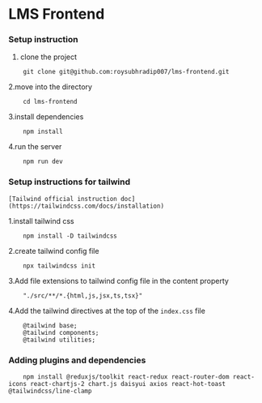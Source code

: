 # LMS Frontend

### Setup instruction

1. clone the project
```
    git clone git@github.com:roysubhradip007/lms-frontend.git
```

2.move into the directory
```
    cd lms-frontend
```

3.install dependencies
```
    npm install
```

4.run the server
```
    npm run dev
```

### Setup instructions for tailwind

    [Tailwind official instruction doc] (https://tailwindcss.com/docs/installation)

1.install tailwind css
```
    npm install -D tailwindcss
```

2.create tailwind config file
```
    npx tailwindcss init
```

3.Add file extensions to tailwind config file in the content property
```
    "./src/**/*.{html,js,jsx,ts,tsx}"
```

4.Add the tailwind directives at the top of the `index.css` file
```
    @tailwind base;
    @tailwind components;
    @tailwind utilities;
```

### Adding plugins and dependencies
```
    npm install @reduxjs/toolkit react-redux react-router-dom react-icons react-chartjs-2 chart.js daisyui axios react-hot-toast @tailwindcss/line-clamp
```
